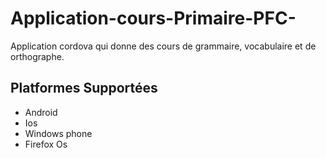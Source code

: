 # Application-cours-Primaire-PFC-

Application cordova qui donne des cours de grammaire, vocabulaire et de orthographe. 

## Platformes Supportées

* Android
* Ios
* Windows phone
* Firefox Os